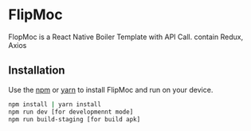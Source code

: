 # FlipMoc

FlopMoc is a React Native Boiler Template with API Call.
contain Redux, Axios 

## Installation

Use the [npm](https://pip.pypa.io/en/stable/) or [yarn](https://pip.pypa.io/en/stable/) to install FlipMoc and run on your device.

```bash
npm install | yarn install
npm run dev [for developmennt mode]
npm run build-staging [for build apk]
```
